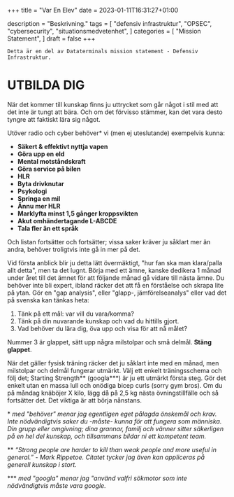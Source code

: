 +++
title = "Var En Elev"
date = 2023-01-11T16:31:27+01:00

description = "Beskrivning."
tags = [
    "defensiv infrastruktur",
    "OPSEC",
    "cybersecurity",
    "situationsmedvetenhet",
]
categories = [
    "Mission Statement",
]
draft = false
+++

`Detta är en del av Dataterminals mission statement - Defensiv Infrastruktur.`
<!--more-->
# UTBILDA DIG
När det kommer till kunskap finns ju uttrycket som går något i stil med att det inte är tungt att bära. Och om det förvisso stämmer, kan det vara desto tyngre att faktiskt lära sig något. 

Utöver radio och cyber behöver* vi (men ej uteslutande) exempelvis kunna:

* **Säkert & effektivt nyttja vapen**
* **Göra upp en eld**
* **Mental motståndskraft**
* **Göra service på bilen**
* **HLR**
* **Byta drivknutar**
* **Psykologi**
* **Springa en mil**
* **Ännu mer HLR**
* **Marklyfta minst 1,5 gånger kroppsvikten**
* **Akut omhändertagande L-ABCDE**
* **Tala fler än ett språk** 

Och listan fortsätter och fortsätter; vissa saker kräver ju såklart mer än andra, behöver troligtvis inte gå in mer på det. 

Vid första anblick blir ju detta lätt övermäktigt, "hur fan ska man klara/palla allt detta", men ta det lugnt. Börja med ett ämne, kanske dedikera 1 månad under året till det ämnet för att följande månad gå vidare till nästa ämne. Du behöver inte bli expert, ibland räcker det att få en förståelse och skrapa lite på ytan. Gör en "gap analysis", eller "glapp-, jämförelseanalys" eller vad det på svenska kan tänkas heta:

1. Tänk på ett mål: var vill du vara/komma?
2. Tänk på din nuvarande kunskap och vad du hittills gjort.
3. Vad behöver du lära dig, öva upp och visa för att nå målet?

Nummer 3 är glappet, sätt upp några milstolpar och små delmål. **Stäng glappet**.

När det gäller fysisk träning räcker det ju såklart inte med en månad, men milstolpar och delmål fungerar utmärkt. Välj ett enkelt träningsschema och följ det; Starting Strength** (googla***) är ju ett utmärkt första steg. Gör det enkelt utan en massa lull och onödiga bicep curls (sorry gym bros). Om du på måndag knäböjer X kilo, lägg då på 2,5 kg nästa övningstillfälle och så fortsätter det. Det viktiga är att börja nånstans.

\* *med "behöver" menar jag egentligen eget pålagda önskemål och krav. Inte nödvändigtvis saker du -måste- kunna för att fungera som människa. Din grupp eller omgivning; dina grannar, familj och vänner sitter säkerligen på en hel del kunskap, och tillsammans bildar ni ett kompetent team.*

** *“Strong people are harder to kill than weak people and more useful in general.” - Mark Rippetoe. Citatet tycker jag även kan appliceras på generell kunskap i stort.* 

*** *med "googla" menar jag "använd valfri sökmotor som inte nödvändigtvis måste vara google.*